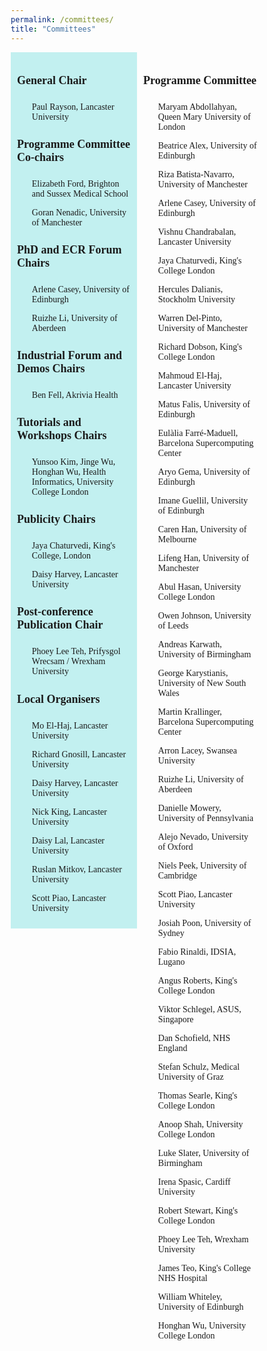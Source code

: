 ```yaml
---
permalink: /committees/
title: "Committees"
---
```


<html>
<head>
<meta name="viewport" content="width=device-width, initial-scale=1">
<style>
* {
  box-sizing: border-box;
}
.column {
  float: left;
  width: 50%;
  padding: 10px;
}
.column-1 {
  float: left;
  width: 50%;
  padding: 10px;
}
.row:after {
  content: "";
  display: table;
  clear: both;
}
body {
    font-family: 'Akaya Telivigala';
} 
h1, h2, h3, h5, h6 {
  font-family: 'Akaya Telivigala';
}
h4 {
  font-family: 'Akaya Telivigala';
  font-size: 18px;
}
p {
font-size: 14px;
}
</style>
</head>
  
<body>
<div class="row">
  <div class="column" style="background-color:  #c2f0f0;">
    <h4>General Chair</h4> 
    <ul>
      <p>Paul Rayson, Lancaster University</p>
    </ul>
    <h4>Programme Committee Co-chairs</h4>
    <ul>
      <p>Elizabeth Ford, Brighton and Sussex Medical School</p>
      <p>Goran Nenadic, University of Manchester</p>
    </ul>
    <h4>PhD and ECR Forum Chairs</h4>
    <ul>
      <p>Arlene Casey, University of Edinburgh</p>
      <p>Ruizhe Li, University of Aberdeen</p>
    </ul>
    <h4>Industrial Forum and Demos Chairs</h4>
    <ul>
      <p>Ben Fell, Akrivia Health</p>
    </ul>
    <h4>Tutorials and Workshops Chairs</h4>   
    <ul>
      <p>Yunsoo Kim, Jinge Wu, Honghan Wu, Health Informatics, University College London</p>
    </ul>
    <h4>Publicity Chairs</h4>
    <ul>
      <p>Jaya Chaturvedi, King's College, London</p>
      <p>Daisy Harvey, Lancaster University</p>
    </ul>
    <h4>Post-conference Publication Chair</h4>
    <ul>
      <p>Phoey Lee Teh, Prifysgol Wrecsam / Wrexham University</p>
    </ul>
    <h4>Local Organisers</h4>
    <ul>
      <p>Mo El-Haj, Lancaster University</p>
      <p>Richard Gnosill, Lancaster University</p>
      <p>Daisy Harvey, Lancaster University</p>
      <p>Nick King, Lancaster University</p>
      <p>Daisy Lal, Lancaster University</p>
      <p>Ruslan Mitkov, Lancaster University</p>
      <p>Scott Piao, Lancaster University</p>
    </ul>
  </div>
  
  <div class="column-1">
    <h4>Programme Committee</h4>
    <ul>
      <p> Maryam Abdollahyan, Queen Mary University of London </p>
      <p> Beatrice Alex, University of Edinburgh </p>
      <p> Riza Batista-Navarro, University of Manchester </p> 
      <p> Arlene Casey, University of Edinburgh </p>
      <p> Vishnu Chandrabalan, Lancaster University </p>
      <p> Jaya Chaturvedi, King's College London </p>
      <p> Hercules Dalianis, Stockholm University </p>
      <p> Warren Del-Pinto, University of Manchester </p>
      <p> Richard Dobson, King's College London </p>
      <p> Mahmoud El-Haj, Lancaster University </p>
      <p> Matus Falis, University of Edinburgh </p>
      <p> Eulàlia Farré-Maduell, Barcelona Supercomputing Center </p>
      <p> Aryo Gema, University of Edinburgh </p>
      <p> Imane Guellil, University of Edinburgh </p>
      <p> Caren Han, University of Melbourne </p>
      <p> Lifeng Han, University of Manchester </p>
      <p> Abul Hasan, University College London </p>
      <p> Owen Johnson, University of Leeds </p>
      <p> Andreas Karwath, University of Birmingham </p>
      <p> George Karystianis, University of New South Wales </p>
      <p> Martin Krallinger, Barcelona Supercomputing Center </p>
      <p> Arron Lacey, Swansea University </p>
      <p> Ruizhe Li, University of Aberdeen </p>
      <p> Danielle Mowery, University of Pennsylvania </p>
      <p> Alejo Nevado, University of Oxford </p>
      <p> Niels Peek, University of Cambridge </p>
      <p> Scott Piao, Lancaster University </p>
      <p> Josiah Poon, University of Sydney </p>
      <p> Fabio Rinaldi, IDSIA, Lugano </p>
      <p> Angus Roberts, King's College London </p>
      <p> Viktor Schlegel, ASUS, Singapore </p>
      <p> Dan Schofield, NHS England </p>
      <p> Stefan Schulz, Medical University of Graz </p>
      <p> Thomas Searle, King's College London </p>
      <p> Anoop Shah, University College London </p>
      <p> Luke Slater, University of Birmingham </p>
      <p> Irena Spasic, Cardiff University </p>
      <p> Robert Stewart, King's College London </p>
      <p> Phoey Lee Teh, Wrexham University </p>
      <p> James Teo, King's College NHS Hospital </p>
      <p> William Whiteley, University of Edinburgh </p>
      <p> Honghan Wu, University College London </p>
    </ul>
  </div>
</div>
</body>
</html>


